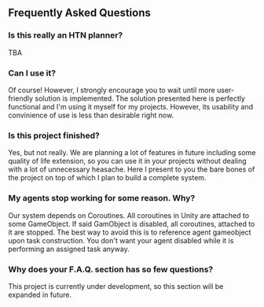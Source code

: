 ## Frequently Asked Questions

### Is this really an HTN planner?
TBA

### Can I use it?
Of course! However, I strongly encourage you to wait until more user-friendly solution is implemented. The solution presented here is perfectly functional and I'm using it myself for my projects.
However, its usability and convinience of use is less than desirable right now.

### Is this project finished?
Yes, but not really. We are planning a lot of features in future including some quality of life extension, so you can use it in your projects without dealing with a lot of unnecessary heasache. Here I present to you the bare bones of the project on top of which I plan to build a complete system.

### My agents stop working for some reason. Why?
Our system depends on Coroutines. All coroutines in Unity are attached to some GameObject. 
If said GamObject is disabled, all coroutines, attached to it are stopped. The best way to avoid this is to reference agent gameobject upon task construction. 
You don't want your agent disabled while it is performing an assigned task anyway.

### Why does your F.A.Q. section has so few questions?
This project is currently under development, so this section will be expanded in future.
